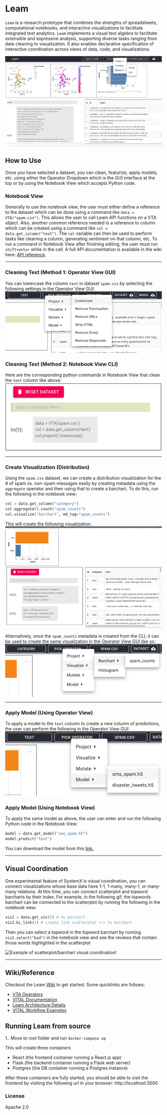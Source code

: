 # Leam
`Leam` is a research prototype that combines the strengths of spreadsheets, computational notebooks, and interactive visualizations to facilitate integrated text analytics. `Leam` implements a visual text algebra to facilitate extensible and expressive analysis, supporting diverse tasks ranging from data cleaning to visualization. It also enables declarative specification of interactive coordination across views of data, code, and visualizations. 

![Leam UI](./images/leam-ui-with-dropdown.png)

## How to Use
Once you have selected a dataset, you can clean, featurize, apply models, etc. using either the Operator Dropdown which is the GUI interface at the top or by using the Notebook View which accepts Python code. 

### Notebook View
Generally to use the notebook view, the user must either define a reference to the dataset which can be done using a command like `data = VTA("spam.csv")`. This allows the user to call Leam API functions on a VTA object. Also, another common reference needed is a reference to column which can be created using a command like `col = data.get_column("text")`. The `col` variable can then be used to perform tasks like cleaning a column, generating sentiment on that column, etc. To run a command in Notebook View after finishing editing, the user must run `shift+enter` while in the cell. A full API documentation is available in the wiki here: [API reference](https://github.com/megagonlabs/Leam/wiki/VITAL-Documentation). 

***

### Cleaning Text (Method 1: Operator View GUI)
You can lowercase the column `text` in dataset `spam.csv` by selecting the following settings in the Operator View GUI:
![Cleaning Text Using Operator View GUI!](./images/systemx-docs-clean-gui.png)

### Cleaning Text (Method 2: Notebook View CLI)
Here are the corresponding python commands in Notebook View that clean the `text` column like above:
![Cleaning Text Using Notebook View CLI!](./images/systemx-docs-clean-nbview.png)

***

### Create Visualization (Distribution)
Using the `spam.csv` dataset, we can create a distribution visualization for the # of spam vs. non-spam messages easily by creating metadata using the `aggregate` operator and then using that to create a barchart. To do this, run the following in the notebook view:

```python
col = data.get_column("category")
col.aggregate().count("spam_counts")
col.visualize("barchart", md_tag="spam_counts")
```

This will create the following visualization:
![Creating spam distribution vis!](./images/systemx-docs-dist-1.png)

Alternatively, once the `spam_counts` metadata is created from the CLI, it can be used to create the same visualization in the Operator View GUI like so:
![Creating spam distribution vis using Operator View!](./images/systemx-docs-dist-op-view.png)

***

### Apply Model (Using Operator View)
To apply a model to the `text` column to create a new column of predictions, the user can perform the following in the Operator View GUI:
![Apply spam model using operator view!](./images/systemx-docs-model-opview.png)

### Apply Model (Using Notebook View)
To apply the same model as above, the user can enter and run the following Python code in the Notebook View:

```python
model = data.get_model("sms_spam.h5")
model.predict("text")
```
You can download the model from this [link.](https://drive.google.com/file/d/1NXX0Z6AtyHx4JJ0B9wTE1PspNN8iiHYa/view?usp=sharing)

***

## Visual Coordination
One experimental feature of SystemX is visual coordination, you can connect visualizations whose base data have 1-1, 1-many, many-1, or many-many relations. At this time, you can connect scatterplot and topword barcharts by their index. For example, in the following gif, the topwords barchart can be connected to the scatterplot by running the following in the notebook view: 
```python
vis2 = data.get_vis(2) # tw barchart
vis2.bi_link(1) # create link scatterplot <-> tw barchart
```
Then you can select a topword in the topword barchart by running `vis2.select("bad")` in the notebook view and see the reviews that contain those words highlighted in the scatterplot

![Example of scatterplot/barchart visual coordination!](./images/leam-good.gif "Multi-view coordination")

***

## Wiki/Reference

Checkout the Leam [Wiki](https://github.com/megagonlabs/Leam/wiki) to get started. Some quicklinks are follows:
- [VTA Operators](https://github.com/megagonlabs/Leam/wiki/VTA-Operator-Classes)
- [VITAL Documentation](https://github.com/megagonlabs/Leam/wiki/VITAL-Documentation)
- [Leam Architecture Details](https://github.com/megagonlabs/Leam/wiki/Leam-Architecture)
- [VITAL Workflow Examples](https://github.com/megagonlabs/leam/wiki/Example-Workflows)


##  Running Leam from source
1.. Move to root folder and run `docker-compose up` 

This will create three containers
- React (the frontend container running a React.js app)
- Flask (the backend container running a Flask web server)
- Postgres (the DB container running a Postgres instance)

After these containers are fully started, you should be able to visit the frontend by visiting the following url in your browser: http://localhost:3000



### License

Apache 2.0
